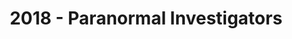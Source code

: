 ---
layout: post
title: 2018 - Paranormal Investigators
image: assets/images/2018/main.jpg
previous: true
order: 4
---